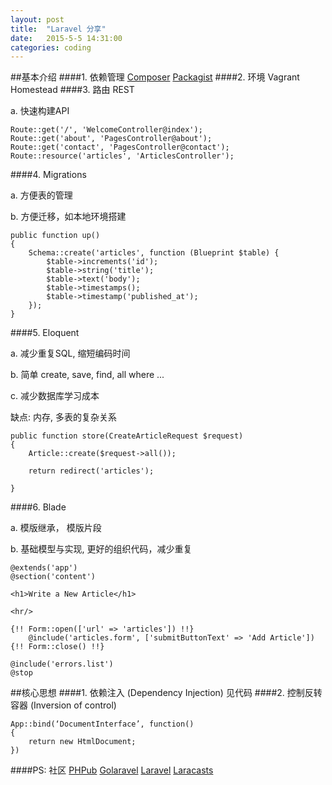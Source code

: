```yaml
---
layout: post
title:  "Laravel 分享"
date:   2015-5-5 14:31:00
categories: coding
---
```


##基本介绍
####1. 依赖管理
[Composer](http://www.phpcomposer.com/what-is-composer/) [Packagist](https://packagist.org/)
####2. 环境
Vagrant Homestead
####3. 路由 REST
<!--![](http://i1.tietuku.com/a2154e28a87da672.jpg)-->
a. 快速构建API

	Route::get('/', 'WelcomeController@index');
	Route::get('about', 'PagesController@about');
	Route::get('contact', 'PagesController@contact');
	Route::resource('articles', 'ArticlesController');
####4. Migrations
<!--![](http://i1.tietuku.com/91832f8256584d8b.jpg)-->
a. 方便表的管理

b. 方便迁移，如本地环境搭建


	public function up()
    {
        Schema::create('articles', function (Blueprint $table) {
            $table->increments('id');
            $table->string('title');
            $table->text('body');
            $table->timestamps();
            $table->timestamp('published_at');
        });
    }
####5. Eloquent
<!--![](http://i1.tietuku.com/09360b6d6992a550.jpg)-->
a. 减少重复SQL, 缩短编码时间

b. 简单 create, save, find, all where ...

c. 减少数据库学习成本

缺点: 内存, 多表的复杂关系


	public function store(CreateArticleRequest $request)
    {
        Article::create($request->all());

        return redirect('articles');

    }
####6. Blade
<!--![](http://i1.tietuku.com/caa96298e70ae477.jpg)-->
a. 模版继承， 模版片段

b. 基础模型与实现, 更好的组织代码，减少重复

	@extends('app')
	@section('content')

    <h1>Write a New Article</h1>

    <hr/>

    {!! Form::open(['url' => 'articles']) !!}
        @include('articles.form', ['submitButtonText' => 'Add Article'])
    {!! Form::close() !!}

    @include('errors.list')
	@stop
##核心思想
####1. 依赖注入 (Dependency Injection) 见代码
####2. 控制反转容器 (Inversion of control)

    App::bind(‘DocumentInterface’, function()
    {
        return new HtmlDocument;
    })


####PS: 社区 [PHPub](https://phphub.org)  [Golaravel](http://wenda.golaravel.com/) [Laravel](lavavel.com) [Laracasts](https://laracasts.com)
